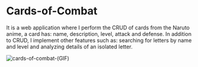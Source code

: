 # Cards-of-Combat
It is a web application where I perform the CRUD of cards from the Naruto anime, a card has: name, description, level, attack and defense.
In addition to CRUD, I implement other features such as: searching for letters by name and level and analyzing details of an isolated letter.


![cards-of-combat-(GIF)](https://user-images.githubusercontent.com/38620899/93780068-12915200-fbfe-11ea-9570-3b5842aa58ff.gif)
